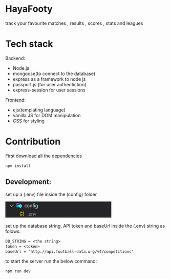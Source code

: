 # HayaFooty

track your favourite matches , results , scores , stats and leagues

# Tech stack

Backend:

- Node.js
- mongoose(to connect to the database)
- express as a framework to node js
- passport.js (for user authentiction)
- express-session for user sessions

Frontend:

- ejs(templating language)
- vanilla JS for DOM manipulation
- CSS for styling

# Contribution

First download all the dependencies

```bash
npm install
```

## Development:

set up a (.env) file inside the (config) folder

![alt text](public/images/Screenshot%202023-04-05%20130908.jpg)

set up the database string, API token and baseUrl inside the (.env) string as folows:

```JS
DB_STRING = <the string>
token = <token>
baseUrl = "http://api.football-data.org/v4/competitions"
```

to start the server run the below command:

```bash
npm run dev
```
